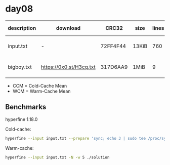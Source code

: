 # day08

| description | download                | CRC32    | size  | lines | silver  | gold           | CCM [ms]     | WCM [ms]     |
| ----------- | ----------------------- | -------- | ----- | ----- | ------- | -------------- | ------------ | ------------ |
| input.txt   | -                       | 72FF4F44 | 13KiB | 760   | 18023   | 14449445933179 | 7.69 ± 0.14  | 1.24 ± 0.09  |
| bigboy.txt  | https://0x0.st/H3cq.txt | 317D6AA9 | 1MiB  | 9     | 1488003 | 2214154416012  | 37.68 ± 0.29 | 29.48 ± 0.24 |

- CCM = Cold-Cache Mean
- WCM = Warm-Cache Mean

## Benchmarks

hyperfine 1.18.0

Cold-cache:

```bash
hyperfine --input input.txt --prepare 'sync; echo 3 | sudo tee /proc/sys/vm/drop_caches' ./solution
```

Warm-cache:

```bash
hyperfine --input input.txt -N -w 5 ./solution
```
